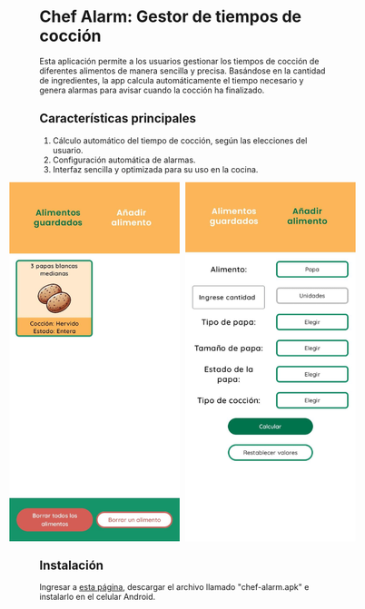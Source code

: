 # Chef Alarm: Gestor de tiempos de cocción
Esta aplicación permite a los usuarios gestionar los tiempos de cocción de diferentes alimentos de manera sencilla y precisa. Basándose en la cantidad de ingredientes, la app calcula automáticamente el tiempo necesario y genera alarmas para avisar cuando la cocción ha finalizado.

## Características principales
1. Cálculo automático del tiempo de cocción, según las elecciones del usuario.
2. Configuración automática de alarmas.
3. Interfaz sencilla y optimizada para su uso en la cocina.

<div style="display: flex; justify-content: center; gap: 10px;">
    <img src="1ra-imagen.jpeg" alt="Descripción" width="300">
    <img src="2da-imagen.jpeg" alt="Descripción" width="300">
</div>

## Instalación
Ingresar a [esta página](https://github.com/Asflum99/Chef-Alarm/releases), descargar el archivo llamado "chef-alarm.apk" e instalarlo en el celular Android.

